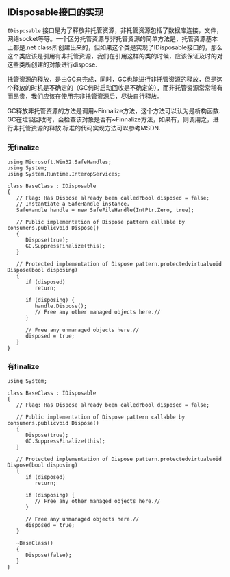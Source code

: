 ## IDisposable接口的实现 ##

`IDisposable` 接口是为了释放非托管资源，非托管资源包括了数据库连接，文件，网络socket等等。一个区分托管资源与非托管资源的简单方法是，托管资源基本上都是.net class所创建出来的，但如果这个类是实现了IDisposable接口的，那么这个类应该是引用有非托管资源，我们在引用这样的类的时候，应该保证及时的对这些类所创建的对象进行dispose.

托管资源的释放，是由GC来完成，同时，GC也能进行非托管资源的释放，但是这个释放的时机是不确定的（GC何时启动回收是不确定的），而非托管资源常常稀有而昂贵，我们应该在使用完非托管资源后，尽快自行释放。

GC释放非托管资源的方法是调用~Finnalize方法，这个方法可以认为是析构函数. GC在垃圾回收时，会检查该对象是否有~Finnalize方法，如果有，则调用之，进行非托管资源的释放.标准的代码实现方法可以参考MSDN.

### 无finalize ###

	using Microsoft.Win32.SafeHandles;
	using System;
	using System.Runtime.InteropServices;
	
	class BaseClass : IDisposable
	{
	   // Flag: Has Dispose already been called?bool disposed = false;
	   // Instantiate a SafeHandle instance.
	   SafeHandle handle = new SafeFileHandle(IntPtr.Zero, true);
	
	   // Public implementation of Dispose pattern callable by consumers.publicvoid Dispose()
	   { 
	      Dispose(true);
	      GC.SuppressFinalize(this);           
	   }
	
	   // Protected implementation of Dispose pattern.protectedvirtualvoid Dispose(bool disposing)
	   {
	      if (disposed)
	         return; 
	
	      if (disposing) {
	         handle.Dispose();
	         // Free any other managed objects here.//
	      }
	
	      // Free any unmanaged objects here.//
	      disposed = true;
	   }
	}

### 有finalize ###

	using System;
	
	class BaseClass : IDisposable
	{
	   // Flag: Has Dispose already been called?bool disposed = false;
	
	   // Public implementation of Dispose pattern callable by consumers.publicvoid Dispose()
	   { 
	      Dispose(true);
	      GC.SuppressFinalize(this);           
	   }
	
	   // Protected implementation of Dispose pattern.protectedvirtualvoid Dispose(bool disposing)
	   {
	      if (disposed)
	         return; 
	
	      if (disposing) {
	         // Free any other managed objects here.//
	      }
	
	      // Free any unmanaged objects here.//
	      disposed = true;
	   }
	
	   ~BaseClass()
	   {
	      Dispose(false);
	   }
	}